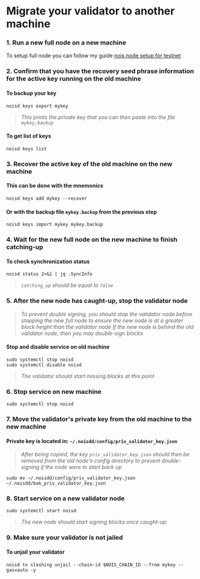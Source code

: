 # Migrate your validator to another machine

### 1. Run a new full node on a new machine
To setup full node you can follow my guide [nois node setup for testnet](https://github.com/kj89/testnet_manuals/blob/main/nois/README.md)

### 2. Confirm that you have the recovery seed phrase information for the active key running on the old machine

#### To backup your key
```
noisd keys export mykey
```
> _This prints the private key that you can then paste into the file `mykey.backup`_

#### To get list of keys
```
noisd keys list
```

### 3. Recover the active key of the old machine on the new machine

#### This can be done with the mnemonics
```
noisd keys add mykey --recover
```

#### Or with the backup file `mykey.backup` from the previous step
```
noisd keys import mykey mykey.backup
```

### 4. Wait for the new full node on the new machine to finish catching-up

#### To check synchronization status
```
noisd status 2>&1 | jq .SyncInfo
```
> _`catching_up` should be equal to `false`_

### 5. After the new node has caught-up, stop the validator node

> _To prevent double signing, you should stop the validator node before stopping the new full node to ensure the new node is at a greater block height than the validator node_
> _If the new node is behind the old validator node, then you may double-sign blocks_

#### Stop and disable service on old machine
```
sudo systemctl stop noisd
sudo systemctl disable noisd
```
> _The validator should start missing blocks at this point_

### 6. Stop service on new machine
```
sudo systemctl stop noisd
```

### 7. Move the validator's private key from the old machine to the new machine
#### Private key is located in: `~/.noisdd/config/priv_validator_key.json`

> _After being copied, the key `priv_validator_key.json` should then be removed from the old node's config directory to prevent double-signing if the node were to start back up_
```
sudo mv ~/.noisdd/config/priv_validator_key.json ~/.noisdd/bak_priv_validator_key.json
```

### 8. Start service on a new validator node
```
sudo systemctl start noisd
```
> _The new node should start signing blocks once caught-up_

### 9. Make sure your validator is not jailed
#### To unjail your validator
```
noisd tx slashing unjail --chain-id $NOIS_CHAIN_ID --from mykey --gas=auto -y
```

